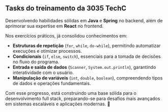 ##  Tasks do treinamento da **3035 TechC**

Desenvolvendo habilidades sólidas em **Java** e **Spring** no backend, além de aprimorar sua expertise em **React** no frontend.  

Nos exercícios práticos, já consolidou conhecimentos em:  
- **Estruturas de repetição** (`for`, `while`, `do-while`), permitindo automatizar execuções e otimizar processos.  
- **Condicionais** (`if`, `else`, `switch`), essenciais para a tomada de decisões no fluxo do programa.  
- **Entrada e saída de dados** (`Scanner`, `System.out.println`), garantindo interatividade com o usuário.  
- **Manipulação de variáveis** (`int`, `double`, `boolean`), compreendendo tipos de dados e operações fundamentais.  

Com esse progresso, está construindo uma base sólida para o desenvolvimento full stack, preparando-se para desafios mais avançados em sistemas escaláveis e aplicações modernas. 🚀
